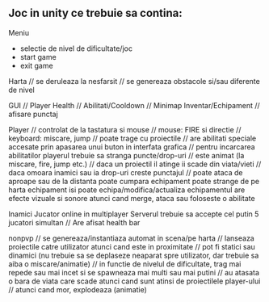 ## Joc in unity ce trebuie sa contina:

Meniu
- selectie de nivel de dificultate/joc
- start game
- exit game

Harta
// se deruleaza la nesfarsit
// se genereaza obstacole si/sau diferente de nivel
    
GUI
// Player Health
// Abilitati/Cooldown
// Minimap
Inventar/Echipament
// afisare punctaj
    
Player
// controlat de la tastatura si mouse
// mouse: FIRE si directie
// keyboard: miscare, jump
// poate trage cu proiectile
// are abilitati speciale accesate prin apasarea unui buton in interfata grafica
// pentru incarcarea abilitatilor playerul trebuie sa stranga puncte/drop-uri
// este animat (la miscare, fire, jump etc.)
// daca un proiectil il atinge ii scade din viata/vieti
// daca omoara inamici sau ia drop-uri creste punctajul
// poate ataca de aproape sau de la distanta
poate cumpara echipament
poate strange de pe harta echipament
isi poate echipa/modifica/actualiza echipamentul
are efecte vizuale si sonore atunci cand merge, ataca sau foloseste o abilitate

Inamici
Jucator online in multiplayer
Serverul trebuie sa accepte cel putin 5 jucatori simultan
// Are afisat health bar

nonpvp
// se genereaza/instantiaza automat in scena/pe harta
// lanseaza proiectile catre utilizator atunci cand este in proximitate
// pot fi statici sau dinamici (nu trebuie sa se deplaseze neaparat spre utilizator, dar trebuie sa aiba o miscare/animatie)
// in functie de nivelul de dificultate, trag mai repede sau mai incet si se spawneaza mai multi sau mai putini
// au atasata o bara de viata care scade atunci cand sunt atinsi de proiectilele player-ului
// atunci cand mor, explodeaza (animatie)
